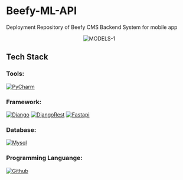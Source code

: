# Beefy-ML-API
Deployment Repository of Beefy CMS Backend System for mobile app

<div style="text-align:center"><img src="https://i.ibb.co/6X0KL3K/MODELS-3.png" alt="MODELS-1" border="0" /></div>


## Tech Stack

### Tools:

<p>
    <a href="#"><img alt="PyCharm" src="https://img.shields.io/badge/PyCharm-000000.svg?&style=for-the-badge&logo=PyCharm&logoColor=white"></a>
</p>

### Framework:

<p>
    <a href="#"><img alt="Django" src="https://img.shields.io/badge/Django-092E20?style=for-the-badge&logo=django&logoColor=white"></a>
    <a href="#"><img alt="DjangoRest" src="https://img.shields.io/badge/django%20rest-ff1709?style=for-the-badge&logo=django&logoColor=white"></a>
    <a href="#"><img alt="Fastapi" src="https://img.shields.io/badge/JWT-000000?style=for-the-badge&logo=JSON%20web%20tokens&logoColor=white"></a>
</p>

### Database:

<p>
    <a href="#"><img alt="Mysql" src="https://img.shields.io/badge/MySQL-005C84?style=for-the-badge&logo=mysql&logoColor=white"></a>
</p>

### Programming Languange:

<p>
    <a href="#"><img alt="Github" src="https://img.shields.io/badge/Python-3776AB?style=for-the-badge&logo=python&logoColor=white"></a>
</p>

